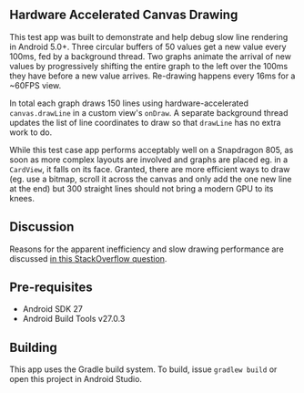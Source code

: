 Hardware Accelerated Canvas Drawing
----------
This test app was built to demonstrate and help debug slow line rendering in Android 5.0+. Three circular buffers of 50 values get a new value every 100ms, fed by a background thread. Two graphs animate the arrival of new values by progressively shifting the entire graph to the left over the 100ms they have before a new value arrives. Re-drawing happens every 16ms for a ~60FPS view.

In total each graph draws 150 lines using hardware-accelerated `canvas.drawLine` in a custom view's `onDraw`. A separate background thread updates the list of line coordinates to draw so that `drawLine` has no extra work to do.

While this test case app performs acceptably well on a Snapdragon 805, as soon as more complex layouts are involved and graphs are placed eg. in a `CardView`, it falls on its face. Granted, there are more efficient ways to draw (eg. use a bitmap, scroll it across the canvas and only add the one new line at the end) but 300 straight lines should not bring a modern GPU to its knees.

Discussion
----------
Reasons for the apparent inefficiency and slow drawing performance are discussed [in this StackOverflow question]().

Pre-requisites
----------
- Android SDK 27
- Android Build Tools v27.0.3

Building
----------
This app uses the Gradle build system. To build, issue `gradlew build` or open this project in Android Studio.